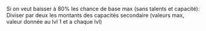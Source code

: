 Si on veut baisser à 80% les chance de base max (sans talents et capacité):
Diviser par deux les montants des capacités secondaire (valeurs max, valeur donnée au lvl 1 et a chaque lvl)